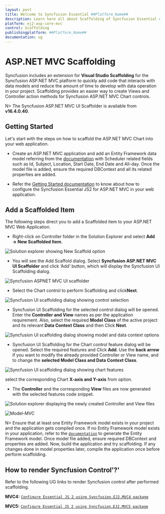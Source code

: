```yaml
---
layout: post
title: Welcome to Syncfusion Essential ##Platform_Name##
description: Learn here all about Scaffolding of Syncfusion Essential ##Platform_Name## widgets based on HTML5 and jQuery.
platform: ej2-asp-core-mvc
control: Scaffolding
publishingplatform: ##Platform_Name##
documentation: ug
---
```



# ASP.NET MVC Scaffolding

Syncfusion includes an extension for **Visual Studio Scaffolding** for the Syncfusion ASP.NET MVC platform to quickly add code that interacts with data models and reduce the amount of time to develop with data operation in your project. Scaffolding provides an easier way to create Views and Controller action methods for Syncfusion ASP.NET MVC  Chart controls.

N> The Syncfusion ASP.NET MVC UI Scaffolder is available from **v16.4.0.40**.

## Getting Started

Let's start with the steps on how to scaffold the ASP.NET MVC Chart into your web application.

* Create an ASP.NET MVC application and add an Entity Framework data model referring from the [documentation](https://docs.microsoft.com/en-us/aspnet/mvc/overview/getting-started/database-first-development/creating-the-web-application#generate-the-models) with Scheduler related fields such as Id, Subject, Location, Start Date, End Date and All-day. Once the model file is added, ensure the required DBContext and all its related properties are added.

* Refer the [Getting Started documentation](https://ej2.syncfusion.com/aspnetmvc/documentation/getting-started/visual-studio-2017/#configure-essential-js-2-in-the-application) to know about how to configure the Syncfusion Essential JS2 for ASP.NET MVC in your web application.

## Add a Scaffolded Item

The following steps direct you to add a Scaffolded item to your ASP.NET MVC Web Application.

* Right-click on Controller folder in the Solution Explorer and select **Add → New Scaffolded Item.**

![Solution explorer showing New Scaffold option](how-to/images/default-template-mvc.png)

* You will see the Add Scaffold dialog. Select **Syncfusion ASP.NET MVC UI Scaffolder** and click ‘Add’ button, which will display the Syncfusion UI Scaffolding dialog.

![Syncfusion ASPNET MVC UI scaffolder](how-to/images/ui-scaffolder.png)

* Select the Chart control to perform Scaffolding and click**Next**.

![Syncfusion UI scaffolding dialog showing control selection](how-to/images/control-template.png)

* Syncfusion UI Scaffolding for the selected control dialog will be opened. Enter the **Controller and View** names as per the application requirement. Also, select the required **Model Class** of the active project and its relevant **Data Context Class** and then Click **Next**.

![Syncfusion UI scaffolding dialog showing model and data context options](how-to/images/scaffold-template.png)

* Syncfusion UI Scaffolding for the Chart control feature dialog will be opened. Select the required features and Click **Add**. Use the **back arrow** if you want to modify the already provided Controller or View name, and to change the **selected Model Class and Data Context Class**.

![Syncfusion UI scaffolding dialog showing chart features](how-to/images/feature.png)

select the corresponding Chart **X-axis and Y-axis** from option.

* The **Controller** and the corresponding **View** files are now generated with the selected features code snippet.

![Solution explorer displaying the newly created Controller and View files](how-to/images/solution-explorer-mvc.png)

![Model-MVC](how-to/images/model-mvc.png)

N> Ensure that  at least one Entity Framework model  exists in your project and the application gets compiled once. If no Entity Framework model exists in your application, refer to the [`documentation`](https://docs.microsoft.com/en-us/aspnet/mvc/overview/getting-started/database-first-development/creating-the-web-application#generate-the-models) to generate the Entity Framework model. Once model file added, ensure required DBContext and properties are added. Now, build the application and try scaffolding. If any changes done in model properties later, compile the application once before perform scaffolding.

## How to render Syncfusion Control'?'

Refer to the following UG links to render Syncfusion control after performed scaffolding.

**MVC4:** [`Configure Essential JS 2 using Syncfusion.EJ2.MVC4 package`](https://ej2.syncfusion.com/aspnetmvc/documentation/getting-started/visual-studio-2017/#configure-essential-js-2-in-the-application-1)

**MVC5:** [`Configure Essential JS 2 using Syncfusion.EJ2.MVC5 package`](https://ej2.syncfusion.com/aspnetmvc/documentation/getting-started/visual-studio-2017/#configure-essential-js-2-in-the-application)
